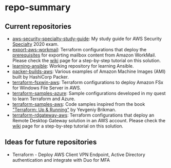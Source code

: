 # repo-summary

## Current repositories
* [aws-security-specialty-study-guide](https://github.com/RaduLupan/aws-security-specialty-study-guide/):
My study guide for AWS Security [Specialty](https://aws.amazon.com/certification/certified-security-specialty/) 2020 exam.
* [export-aws-workmail](https://github.com/RaduLupan/export-aws-workmail/):
Terraform configurations that deploy the [prerequisites](https://docs.aws.amazon.com/workmail/latest/adminguide/mail-export.html) for exporting mailbox content from Amazon WorkMail.
Please check the [wiki](https://github.com/RaduLupan/export-aws-workmail/wiki) page for a step-by-step tutorial on this solution.
* [learning-ansible](https://github.com/RaduLupan/learning-ansible/): Working repository for learning Ansible.
* [packer-builds-aws](https://github.com/RaduLupan/packer-builds-aws/):
Various examples of Amazon Machine Images (AMI) built by HashiCorp Packer.
* [terraform-fsxwin-aws](https://github.com/RaduLupan/terraform-fsxwin-aws/):
Terraform configurations to deploy Amazon FSx for Windows File Server in AWS.
* [terraform-samples-azure](https://github.com/RaduLupan/terraform-samples-azure/):
Sample configurations developed in my quest to learn Terraform and Azure.
* [terraform-samples-aws](https://github.com/RaduLupan/terraform-samples-aws/):
Code samples inspired from the book ["Terraform: Up & Running"](https://www.terraformupandrunning.com/) by Yevgeniy Brikman. 
* [terraform-rdgateway-aws](https://github.com/RaduLupan/terraform-rdgateway-aws/):
Terraform configurations that deploy an Remote Desktop Gateway solution in an AWS account. Please check the [wiki](https://github.com/RaduLupan/terraform-rdgateway-aws/wiki) page for a step-by-step tutorial on this solution.
## Ideas for future repositories
* Terraform - Deploy AWS Client VPN Endpoint, Active Directory authentication and integrate with Duo for MFA